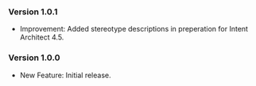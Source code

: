 ### Version 1.0.1

- Improvement: Added stereotype descriptions in preperation for Intent Architect 4.5. 

### Version 1.0.0

- New Feature: Initial release.